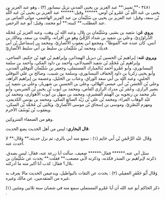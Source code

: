٣٤٨١ -** تمييز:** عبد العزيز بن يحيى المدني نزيل نيسابور (٣) ، وهو عبد العزيز بن يحيى بن عَبد اللَّهِ بْن عَمْرو بْن أوس،****** وقيل:****** عبد العزيز بن يحيى بْن عَبد اللَّهِ بْن سعد، وقيل: عبد العزيز بن يحيى بن سُلَيْمان بن عبد العزيز الهاشمي، مولى العباس بن عبد المطلب،** كنيته:** أبو محمد، وقيل: أبو عبد الرحمن.

**يروي عَن:** سَعِيد بن بشير، وسُلَيْمان بن بلال، وعبد الله بْن وهب، وعبد العزيز بْن مُحَمَّد الدَّراوَرْدِيّ، وعلي بن سَعِيد بن شداد الرَّقِّيّ وهو من أقرانه، والليث بن سعد، ومالك بن أنس، كان عنده عنه"الموطأ"، ومجمع ابن يعقوب الأَنْصارِيّ، ومحمد بن إسماعيل بْن أَبي فديك، ومحمد بْن سُلَيْمان بن سليط بن أَبي سليط الأَنْصارِيّ.

**ويروي عَنه:** إبراهيم بْن الحسين بْن ديزيل الهمذاني، وإبراهيم بْن فهد بْن حكيم، الساجي، وإبراهيم بْن مُحَمَّدِ بْن سَعِيد الصيدلاني، وأحمد بن داود المكي، وأحمد بن سلمة النيسابوري، وأبو عَمْرو أحمد بْنالمبارك المستملي، وجعفر بن سُلَيْمان النوفلي المدني، وأبو يحيى زكريا بن داود الخفاف النيسابوري، وسلمة بن شبيب، وصالح بن علي النوفلي الحلبي، وعبد الله بن أَبي سعد الوراق، وعتاب بن الخليل، وعصمة بن إبراهيم الزاهد، وعلي بْن الْحَسَن بْن أَبي عيسى الهلالي، وعلي بن الحسين بن شهريار، وعلي بن سَعِيد بْن بشير الرازي، وعُمَر بْن مدرك الرازي القاص، ومحمد بن أيوب بْن يحيى بْن الضريس، وأبو بكر محمد بن زنجويه بن الهيثم القشيري، ومحمد بن سهل بن أيوب الأهوازي، ومحمد بْن عَبْد الوهاب الفراء، ومحمد بْن علي بْن زَيْد الصائغ المكي، ومحمد بن يونس الكديمي، ومهزم البَصْرِيّ، وموسى بن إسحاق بْن موسى الأَنْصارِيّ، ويَحْيَى بْن مُحَمَّد بْن السكن، ويعقوب بْن يُوسُفَ الأخرم.

وهو من الضعفاء المتروكين.

**قال البخاري:** ليس من أهل الحديث يضع الحديث.

وَقَال عَبْد الرَّحْمَنِ بْن أَبي حَاتِم (١) : سمع منه أبي بالري، ثم نزل حديثه،** وَقَال:** لا أحدث عنه.

سئل أبي عنه،****** فقال:****** ضعيف. سألت أبا زرعة عنه، فقال: ليس يصدق. ذكرته لإبراهيم بن المنذر فكذبه، وذكرته لأبي مصعب،** فقلت:** يحدث عن سُلَيْمان بن بلال؟ فقال: كذب أنا أكبر منه ما أدركته.

وَقَال أَبُو جَعْفَرٍ العقيلي (٢) : يحدث عن الثقات بالبواطيل، ويدعيمن الحديث مالا يعرف به غيره من المتقدمين، عن مالك وغيره.

ذكر الحاكم أبو عبد الله أن أبا عَمْرو المستملي سمع منه في شعبان سنة ثلاثين ومئتين (١) .